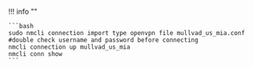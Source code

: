 !!! info ""


    ```bash
    sudo nmcli connection import type openvpn file mullvad_us_mia.conf
    #double check username and password before connecting
    nmcli connection up mullvad_us_mia
    nmcli conn show
    ```

